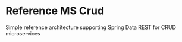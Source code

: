 # Reference MS Crud

Simple reference architecture supporting Spring Data REST for CRUD
microservices